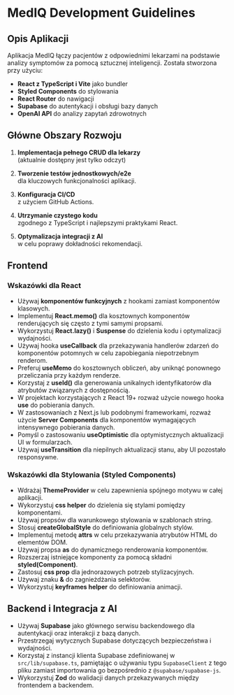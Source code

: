 # MedIQ Development Guidelines

## Opis Aplikacji

Aplikacja MedIQ łączy pacjentów z odpowiednimi lekarzami na podstawie analizy symptomów za pomocą sztucznej inteligencji. Została stworzona przy użyciu:

- **React z TypeScript i Vite** jako bundler
- **Styled Components** do stylowania
- **React Router** do nawigacji
- **Supabase** do autentykacji i obsługi bazy danych
- **OpenAI API** do analizy zapytań zdrowotnych

## Główne Obszary Rozwoju

1. **Implementacja pełnego CRUD dla lekarzy**  
   (aktualnie dostępny jest tylko odczyt)

2. **Tworzenie testów jednostkowych/e2e**  
   dla kluczowych funkcjonalności aplikacji.

3. **Konfiguracja CI/CD**  
   z użyciem GitHub Actions.

4. **Utrzymanie czystego kodu**  
   zgodnego z TypeScript i najlepszymi praktykami React.

5. **Optymalizacja integracji z AI**  
   w celu poprawy dokładności rekomendacji.

## Frontend

### Wskazówki dla React

- Używaj **komponentów funkcyjnych** z hookami zamiast komponentów klasowych.
- Implementuj **React.memo()** dla kosztownych komponentów renderujących się często z tymi samymi propsami.
- Wykorzystuj **React.lazy()** i **Suspense** do dzielenia kodu i optymalizacji wydajności.
- Używaj hooka **useCallback** dla przekazywania handlerów zdarzeń do komponentów potomnych w celu zapobiegania niepotrzebnym renderom.
- Preferuj **useMemo** do kosztownych obliczeń, aby uniknąć ponownego przeliczania przy każdym renderze.
- Korzystaj z **useId()** dla generowania unikalnych identyfikatorów dla atrybutów związanych z dostępnością.
- W projektach korzystających z React 19+ rozważ użycie nowego hooka **use** do pobierania danych.
- W zastosowaniach z Next.js lub podobnymi frameworkami, rozważ użycie **Server Components** dla komponentów wymagających intensywnego pobierania danych.
- Pomyśl o zastosowaniu **useOptimistic** dla optymistycznych aktualizacji UI w formularzach.
- Używaj **useTransition** dla niepilnych aktualizacji stanu, aby UI pozostało responsywne.

### Wskazówki dla Stylowania (Styled Components)

- Wdrażaj **ThemeProvider** w celu zapewnienia spójnego motywu w całej aplikacji.
- Wykorzystuj **css helper** do dzielenia się stylami pomiędzy komponentami.
- Używaj propsów dla warunkowego stylowania w szablonach string.
- Stosuj **createGlobalStyle** do definiowania globalnych stylów.
- Implementuj metodę **attrs** w celu przekazywania atrybutów HTML do elementów DOM.
- Używaj propsa **as** do dynamicznego renderowania komponentów.
- Rozszerzaj istniejące komponenty za pomocą składni **styled(Component)**.
- Zastosuj **css prop** dla jednorazowych potrzeb stylizacyjnych.
- Używaj znaku **&** do zagnieżdżania selektorów.
- Wykorzystuj **keyframes helper** do definiowania animacji.

## Backend i Integracja z AI

- Używaj **Supabase** jako głównego serwisu backendowego dla autentykacji oraz interakcji z bazą danych.
- Przestrzegaj wytycznych Supabase dotyczących bezpieczeństwa i wydajności.
- Korzystaj z instancji klienta Supabase zdefiniowanej w `src/lib/supabase.ts`, pamiętając o używaniu typu `SupabaseClient` z tego pliku zamiast importowania go bezpośrednio z `@supabase/supabase-js`.
- Wykorzystuj **Zod** do walidacji danych przekazywanych między frontendem a backendem.
 